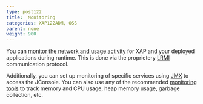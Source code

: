 ```yaml
---
type: post122
title:  Monitoring
categories: XAP122ADM, OSS
parent: none
weight: 900
---
```






 You can [monitor the network and usage activity](./monitoring-network-activity.html) for XAP and your deployed applications during runtime. This is done via the proprietery [LRMI](./tuning-communication-protocol.html) communication protocol.
 
 Additionally, you can set up monitoring of specific services using [JMX](./space-jmx-management.html) to access the JConsole. You can also use any of the recommended [monitoring tools](./suggested-monitoring-tools.html) to track memory and CPU usage, heap memory usage, garbage collection, etc.




